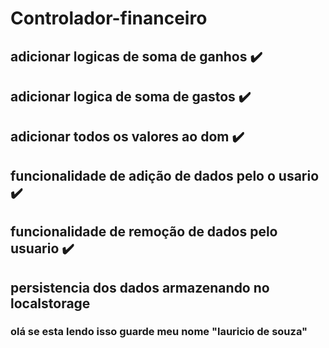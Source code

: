 # Controlador-financeiro


## adicionar logicas de soma de ganhos ✔️
## adicionar logica de soma de gastos ✔️
## adicionar todos os valores ao dom ✔️
## funcionalidade de adição de dados  pelo o usario ✔️
## funcionalidade de remoção de dados pelo usuario ✔️
## persistencia dos dados armazenando no localstorage 




### olá se esta lendo isso guarde meu nome "lauricio de souza"

